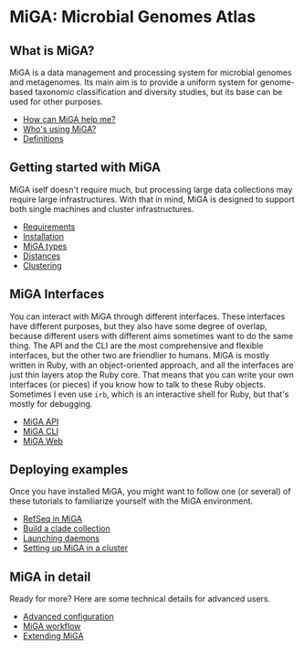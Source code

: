 # MiGA: Microbial Genomes Atlas

## What is MiGA?

MiGA is a data management and processing system for microbial genomes and
metagenomes. Its main aim is to provide a uniform system for genome-based
taxonomic classification and diversity studies, but its base can be used for
other purposes.

* [How can MiGA help me?](part1/pitch.md)
* [Who's using MiGA?](part1/use-cases.md)
* [Definitions](glossary.md)

## Getting started with MiGA

MiGA iself doesn't require much, but processing large data collections may
require large infrastructures. With that in mind, MiGA is designed to support
both single machines and cluster infrastructures.

* [Requirements](part2/requirements.md)
* [Installation](part2/installation.md)
* [MiGA types](part2/types.md)
* [Distances](part2/distances.md)
* [Clustering](part2/clustering.md)

## MiGA Interfaces

You can interact with MiGA through different interfaces. These interfaces have
different purposes, but they also have some degree of overlap, because different
users with different aims sometimes want to do the same thing. The API and the
CLI are the most comprehensive and flexible interfaces, but the other two are
friendlier to humans. MiGA is mostly written in Ruby, with an object-oriented
approach, and all the interfaces are just thin layers atop the Ruby core. That
means that you can write your own interfaces \(or pieces\) if you know how to
talk to these Ruby objects. Sometimes I even use `irb`, which is an interactive
shell for Ruby, but that's mostly for debugging.

* [MiGA API](part3/api.md)
* [MiGA CLI](part3/cli.md)
* [MiGA Web](part3/web.md)

## Deploying examples

Once you have installed MiGA, you might want to follow one (or several) of these
tutorials to familiarize yourself with the MiGA environment.

* [RefSeq in MiGA](part4/deploy-refseq.md)
* [Build a clade collection](part4/deploy-clade.md)
* [Launching daemons](part4/daemons.md)
* [Setting up MiGA in a cluster](part4/cluster.md)

## MiGA in detail

Ready for more? Here are some technical details for advanced users.

* [Advanced configuration](part5/advanced-configuration.md)
* [MiGA workflow](part5/workflow.md)
* [Extending MiGA](part5/extending.md)

